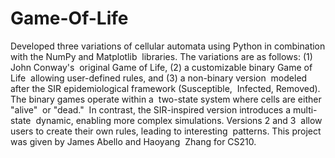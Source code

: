 # Game-Of-Life

Developed‬‭ three‬‭ variations‬‭ of‬‭ cellular‬‭ automata‬
‭using‬‭ Python‬‭ in‬‭ combination‬‭ with‬‭ the‬‭ NumPy‬‭ and‬‭ Matplotlib‬
‭ libraries.‬‭ The‬‭ variations‬‭ are‬‭ as‬‭ follows:‬‭ (1)‬‭ John‬‭ Conway's‬
‭ original‬‭ Game‬‭ of‬‭ Life,‬‭ (2)‬‭ a‬‭ customizable‬‭ binary‬‭ Game‬‭ of‬‭ Life‬
‭ allowing‬‭ user-defined‬‭ rules,‬‭ and‬‭ (3)‬‭ a‬‭ non-binary‬‭ version‬
‭ modeled‬‭ after‬‭ the‬‭ SIR‬‭ epidemiological‬‭ framework‬‭ (Susceptible,‬
‭ Infected,‬‭ Removed).‬‭ The‬‭ binary‬‭ games‬‭ operate‬‭ within‬‭ a‬
‭ two-state‬‭ system‬‭ where‬‭ cells‬‭ are‬‭ either‬‭
"alive"
‬‭ or‬‭
"dead."
‬‭ In‬‭ contrast,‬‭ the‬‭ SIR-inspired‬‭ version‬‭ introduces‬‭ a‬‭ multi-state‬
‭ dynamic,‬‭ enabling‬‭ more‬‭ complex‬‭ simulations.‬‭ Versions‬‭ 2‬‭ and‬‭ 3‬
‭ allow‬‭ users‬‭ to‬‭ create‬‭ their‬‭ own‬‭ rules,‬‭ leading‬‭ to‬‭ interesting‬
‭ patterns.‬‭ This‬‭ project‬‭ was‬‭ given‬‭ by‬‭ James‬‭ Abello‬‭ and‬‭ Haoyang‬
‭ Zhang for CS210.‬
